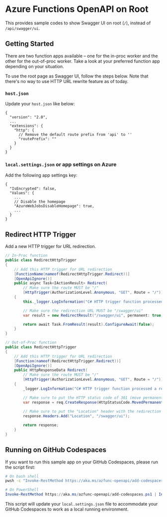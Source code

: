 # Azure Functions OpenAPI on Root #

This provides sample codes to show Swagger UI on root (`/`), instead of `/api/swagger/ui`.


## Getting Started ##

There are two function apps available &ndash; one for the in-proc worker and the other for the out-of-proc worker. Take a look at your preferred function app depending on your situation.

To use the root page as Swagger UI, follow the steps below. Note that there's no way to use HTTP URL rewrite feature as of today.


### `host.json` ###

Update your `host.json` like below:

```jsonc
{
  "version": "2.0",
  ...
  "extensions": {
    "http": {
      // Remove the default route prefix from 'api' to ''
      "routePrefix": ""
    }
  }
}
```


### `local.settings.json` or app settings on Azure ###

Add the following app settings key:

```jsonc
{
  "IsEncrypted": false,
  "Values": {
    ...
    // Disable the homepage
    "AzureWebJobsDisableHomepage": true,
    ...
  }
}
```


## Redirect HTTP Trigger ###

Add a new HTTP trigger for URL redirection.

```csharp
// In-Proc function
public class RedirectHttpTrigger
{
    // Add this HTTP trigger for URL redirection
    [FunctionName(nameof(RedirectHttpTrigger.Redirect))]
    [OpenApiIgnore()]
    public async Task<IActionResult> Redirect(
        // Make sure the route MUST be "/"
        [HttpTrigger(AuthorizationLevel.Anonymous, "GET", Route = "/")] HttpRequest req)
    {
        this._logger.LogInformation("C# HTTP trigger function processed a request.");

        // Make sure the redirection URL MUST be "/swagger/ui"
        var result = new RedirectResult("/swagger/ui", permanent: true);

        return await Task.FromResult(result).ConfigureAwait(false);
    }
}

// Out-of-Proc function
public class RedirectHttpTrigger
{
    // Add this HTTP trigger for URL redirection
    [Function(nameof(RedirectHttpTrigger.Redirect))]
    [OpenApiIgnore()]
    public HttpResponseData Redirect(
        // Make sure the route MUST be "/"
        [HttpTrigger(AuthorizationLevel.Anonymous, "GET", Route = "/")] HttpRequestData req)
    {
        _logger.LogInformation("C# HTTP trigger function processed a request.");

        // Make sure to put the HTTP status code of 301 (move permanently)
        var response = req.CreateResponse(HttpStatusCode.MovedPermanently);
    
        // Make sure to put the "Location" header with the redirection URL of "/swagger/ui"
        response.Headers.Add("Location", "/swagger/ui");

        return response;
    }
}
```


## Running on GitHub Codespaces ##

If you want to run this sample app on your GitHub Codespaces, please run the script first:

```bash
# On bash shell
pwsh -c "Invoke-RestMethod https://aka.ms/azfunc-openapi/add-codespaces.ps1 | Invoke-Expression"
```

```powershell
# On PowerShell
Invoke-RestMethod https://aka.ms/azfunc-openapi/add-codespaces.ps1 | Invoke-Expression
```

This script will update your `local.settings.json` file to accommodate your GitHub Codespaces to work as a local running environment.
